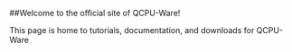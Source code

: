 ##Welcome to the official site of QCPU-Ware!

This page is home to tutorials, documentation, and downloads for QCPU-Ware
